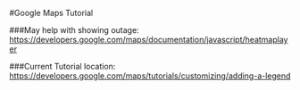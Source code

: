 #Google Maps Tutorial

###May help with showing outage:
https://developers.google.com/maps/documentation/javascript/heatmaplayer

###Current Tutorial location:
https://developers.google.com/maps/tutorials/customizing/adding-a-legend